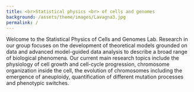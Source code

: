 ```yaml
---
title: <br>Statistical physics <br> of cells and genomes
background: /assets/theme/images/Lavagna3.jpg
permalink: /
---
```


Welcome to the Statistical Physics of Cells and Genomes Lab. Research in our group focuses on the development of theoretical models grounded on data and advanced model-guided data analysis to describe a broad range of biological phenomena. Our current main research topics include the physiology of cell growth and cell-cycle progression, chromosome organization inside the cell, the evolution of chromosomes including the emergence of aneuploidy, quantification of different mutation processes and phenotypic switches.
